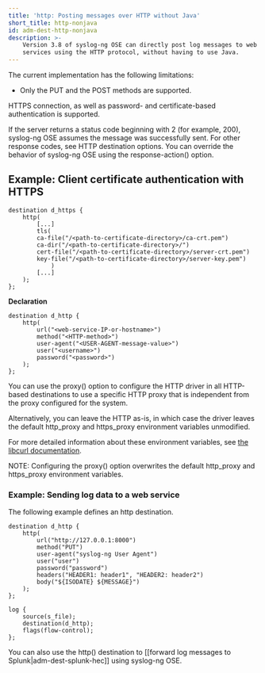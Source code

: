 ```yaml
---
title: 'http: Posting messages over HTTP without Java'
short_title: http-nonjava
id: adm-dest-http-nonjava
description: >-
    Version 3.8 of syslog-ng OSE can directly post log messages to web
    services using the HTTP protocol, without having to use Java.
---
```


The current implementation has the following limitations:

- Only the PUT and the POST methods are supported.

HTTPS connection, as well as password- and certificate-based
authentication is supported.

If the server returns a status code beginning with 2 (for example, 200),
syslog-ng OSE assumes the message was successfully sent. For other
response codes, see HTTP destination options.
You can override the behavior of syslog-ng OSE using the response-action() option.

## Example: Client certificate authentication with HTTPS

```config
destination d_https {
    http(
        [...]
        tls(
        ca-file("/<path-to-certificate-directory>/ca-crt.pem")
        ca-dir("/<path-to-certificate-directory>/")
        cert-file("/<path-to-certificate-directory>/server-crt.pem")
        key-file("/<path-to-certificate-directory>/server-key.pem")
            )
        [...]
    );
};
```

**Declaration**

```config
destination d_http {
    http(
        url("<web-service-IP-or-hostname>")
        method("<HTTP-method>")
        user-agent("<USER-AGENT-message-value>")
        user("<username>")
        password("<password>")
    );
};
```

You can use the proxy() option to configure the HTTP driver in all
HTTP-based destinations to use a specific HTTP proxy that is independent
from the proxy configured for the system.

Alternatively, you can leave the HTTP as-is, in which case the driver
leaves the default http_proxy and https_proxy environment variables
unmodified.

For more detailed information about these environment variables, see
[the libcurl
documentation](https://curl.haxx.se/libcurl/c/CURLOPT_PROXY.html).

NOTE: Configuring the proxy() option overwrites the default http_proxy
and https_proxy environment variables.

### Example: Sending log data to a web service

The following example defines an http destination.

```config
destination d_http {
    http(
        url("http://127.0.0.1:8000")
        method("PUT")
        user-agent("syslog-ng User Agent")
        user("user")
        password("password")
        headers("HEADER1: header1", "HEADER2: header2")
        body("${ISODATE} ${MESSAGE}")
    );
};

log {
    source(s_file);
    destination(d_http);
    flags(flow-control);
};
```

You can also use the http() destination to
[[forward log messages to Splunk|adm-dest-splunk-hec]] using syslog-ng OSE.
